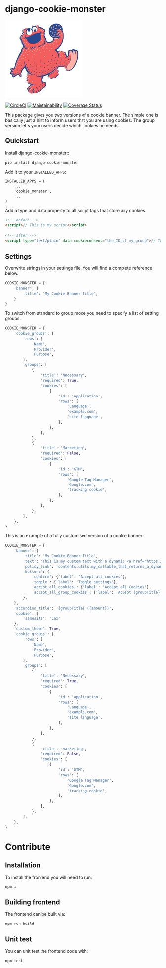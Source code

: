 # django-cookie-monster
<img src="https://github.com/dreipol/django-cookie-monster/raw/develop/docs/cookie_monster.svg" width="250"/>

[![CircleCI](https://circleci.com/gh/dreipol/django-cookie-monster.svg?style=svg)](https://circleci.com/gh/dreipol/django-cookie-monster)
[![Maintainability](https://api.codeclimate.com/v1/badges/3032662f751343e49710/maintainability)](https://codeclimate.com/github/dreipol/django-cookie-monster/maintainability)
[![Coverage Status](https://coveralls.io/repos/github/dreipol/django-cookie-monster/badge.svg?branch=develop)](https://coveralls.io/github/dreipol/django-cookie-monster?branch=develop)

This package gives you two versions of a cookie banner. The simple one is basically just a hint to inform users 
that you are using cookies. The group version let's your users decide which cookies he needs.

Quickstart
----------

Install django-cookie-monster::

    pip install django-cookie-monster

Add it to your `INSTALLED_APPS`:

```
INSTALLED_APPS = (
    ...
    'cookie_monster',
    ...
)
```

Add a type and data property to all script tags that store any cookies.
```html
<!-- before -->
<script>// This is my script</script>

<!-- after -->
<script type="text/plain" data-cookieconsent="the_ID_of_my_group">// This is my script</script>
```

Settings
--------

Overwrite strings in your settings file. You will find a complete reference below.  

```python
COOKIE_MONSTER = {
    'banner': {
        'title': 'My Cookie Banner Title',
    }
}
```

To switch from standard to group mode you need to specify a list of setting groups.

```python
COOKIE_MONSTER = {
    'cookie_groups': {
        'rows': [
            'Name',
            'Provider',
            'Purpose',
        ],
        'groups': [
            {
                'title': 'Necessary',
                'required': True,
                'cookies': [
                    {
                        'id': 'application',
                        'rows': [
                            'Language',
                            'example.com',
                            'site language',
                        ],
                    },
                ],
            },
            {
                'title': 'Marketing',
                'required': False,
                'cookies': [
                    {
                        'id': 'GTM',
                        'rows': [
                            'Google Tag Manager',
                            'Google.com',
                            'tracking cookie',
                        ],
                    },
                ],
            },
        ],
    },
}
```


This is an example of a fully customised version of a cookie banner:

```python
COOKIE_MONSTER = {
    'banner': {
        'title': 'My Cookie Banner Title',
        'text': 'This is my custom text with a dynamic <a href="https://example.com/">link</a> to another page.',
        'policy_link': 'contents.utils.my_callable_that_returns_a_dynamic_link_to_the_privacy_page',
        'buttons': {
            'confirm': {'label': 'Accept all cookies'},
            'toggle': {'label': 'Toggle settings'},
            'accept_all_cookies': {'label': 'Accept all Cookies'},
            'accept_all_group_cookies': {'label': 'Accept {groupTitle} Cookies'}
        },
    },
    'accordion_title': '{groupTitle} ({amount})',
    'cookie': {
        'samesite': 'Lax'
    },
    'custom_theme': True,
    'cookie_groups': {
        'rows': [
            'Name',
            'Provider',
            'Purpose',
        ],
        'groups': [
            {
                'title': 'Necessary',
                'required': True,
                'cookies': [
                    {
                        'id': 'application',
                        'rows': [
                            'Language',
                            'example.com',
                            'site language',
                        ],
                    },
                ],
            },
            {
                'title': 'Marketing',
                'required': False,
                'cookies': [
                    {
                        'id': 'GTM',
                        'rows': [
                            'Google Tag Manager',
                            'Google.com',
                            'tracking cookie',
                        ],
                    },
                ],
            },
        ],
    },
}
```

# Contribute

## Installation

To install the frontend you will need to run:

```sh
npm i
```

## Building frontend

The frontend can be built via:

```sh
npm run build
```

## Unit test

You can unit test the frontend code with:

```sh
npm test
```

